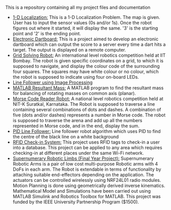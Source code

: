 This is a repository containing all my project files and documentation

- <u>1-D Localization:</u> This is a 1-D Localization Problem. The map is given. User has to input the sensor values (0s and/or 1s). Once the robot figures out where it started, it will display the same. '3' is the starting point and '2' is the ending point.
- <u>Electronic Dartboard:</u> This is a project aimed to develop an electronic dartboard which can output the score to a server every time a dart hits a target. The output is displayed on a remote computer.
- <u>Grid Solving Robot:</u> An international level robotics competition held at IIT Bombay. The robot is given specific coordinates on a grid, to which it is supposed to navigate, and display the colour code of the surrounding four squares. The squares may have white colour or no colour, which the robot is supposed to indicate using four on-board LEDs.
- <u>Line Follower using Image Processing</u>
- <u>MATLAB Resultant Mass:</u> A MATLAB program to find the resultant mass for balancing of rotating masses on common axis (planar).
- <u>Morse Code Reader Robot:</u> A national level robotics competition held at NIT-K Suratkal, Karnataka. The Robot is supposed to traverse a line containing several combinations of dots and dashes. A combination of five (dots and/or dashes) represents a number in Morse code. The robot is supposed to traverse the arena and add up all the numbers  represented in Morse code, and in the end, display the sum.
- <u>PID Line Follower:</u> Line follower robot algorithm which uses PID to find the centre of the black line on a white background
- <u>RFID Check-in System:</u> This project uses RFID tags to check-in a user into a database. This project can be applied to any area which requires checking-in at different places under the same Wi-Fi network.
- <u>Supernumerary Robotic Limbs (Final Year Project):</u> Supernumerary Robotic Arms is a pair of low cost multi-purpose Robotic arms with 4 DoFs in each arm. The Robot is extendable in terms of functionality by attaching suitable end-effectors depending on the application. The actuators can be controlled wirelessly using NRF24L01 radio modules. Motion Planning is done using geometrically derived inverse kinematics. Mathematical Model and Simulations have been carried out using MATLAB Simulink and Robotics Toolbox for MATLAB.  This project was funded by the IEEE University Partnership Program ($1500).
